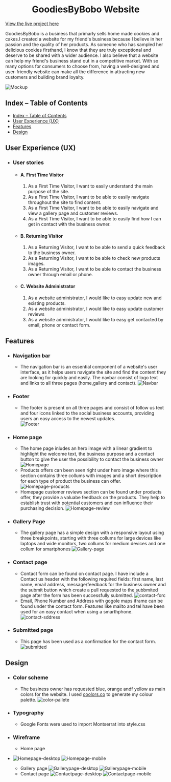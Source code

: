 <h1 align="center">GoodiesByBobo Website</h1>

[View the live project here](https://mariusmilitaru32.github.io/GoodiesByBobo/)

GoodiesByBobo is a business that primarly sells home made cookies and cakes.I created a website for my friend's business because I believe in her passion and the quality of her products. As someone who has sampled her delicious cookies firsthand, I know that they are truly exceptional and deserve to be shared with a wider audience. I also believe that a website can help my friend's business stand out in a competitive market. With so many options for consumers to choose from, having a well-designed and user-friendly website can make all the difference in attracting new customers and building brand loyalty.

![Mockup](documentation/responsive.png)


## Index – Table of Contents
- [Index – Table of Contents](#index--table-of-contents)
- [User Experience (UX)](#user-experience-ux)
- [Features](#features)
- [Design](#design)


## User Experience (UX)

- ### User stories

  -   #### A. First Time Visitor 

        1. As a First Time Visitor, I want to easily understand the main purpose of the site.
        2. As a First Time Visitor, I want to be able to easily navigate throughout the site to find content.
        3. As a First Time Visitor, I want to be able to easily navigate and view a gallery page and customer reviews.
        4. As a First Time Visitor, I want to be able to easily find how I can get in contact with the business owner.

   -   #### B. Returning Visitor 

        1. As a Returning Visitor, I want to be able to send a quick feedback to the business owner.
        2. As a Returning Visitor, I want to be able to check new products images.
        3. As a Returning Visitor, I want to be able to contact the business owner through email or phone.

    -  #### C. Website Administrator
        1. As a website administrator, I would like to easy update new and existing products.
        2. As a website administrator, I would like to easy update customer reviews
        3. As a website administrator, I would like to easy get contacted by email, phone or contact form.
   
## Features

   - ### Navigation bar
     - The navigation bar is an essential component of a website's user interface, as it helps users navigate the site and find the content they are looking for quickly and easily. The navbar consist of logo text and links to all three pages (home,gallery and contact). 
  ![Navbar](documentation/navigation.png)
  -  ### Footer
     - The footer is present on all three pages and consist of follow us text and four icons linked to the social business accounts, providing users an easy access to the newest updates.<br>
    ![Footer](documentation/footer.png)
  - ### Home page
    - The home page inludes an hero image with a linear gradient to highlight the welcome text, the business purpose and a contact button to give the user the possibility to contact the business owner
  ![Homepage](documentation/homepage-hero.png)
    - Products offers can been seen right under hero image where this section contains three collums with images and a short description for each type of product the business can offer.
  ![Homepage-products](documentation/homepage-products.png)
    - Homepage customer reviews section can be found under products offer, they provide a valuabe feedback on the products. They help to establish trust with potential customers and can influence their purchasing decision. 
  ![Homepage-review](documentation/homepage-review.png)
  - ### Gallery Page
    - The gallery page has a simple design with a responsive layout using three breakpoints, starting with three collums for large devices like laptops and wide monitors, two collums for medium devices and one collum for smartphones 
 ![Gallery-page](documentation/gallery-feature.png)
  - ### Contact page
    - Contact form can be found on contact page. I have include a Contact us header with the following required fields: first name, last name, email address, message/feedback for the business owner and the submit button which create a pull requested to the subbmited page after the form has been successfully submitted.
  ![contact-forc](documentation/contact-form.png)
    - Email, Phone Number and Address with gogole maps iframe can be found under the contact form. Features like mailto and tel have been used for an easy contact when using a smarthphone.
  ![contact-sddress](documentation/contact-address.png)
- ### Submitted page
   - This page has been used as a confirmation for the contact form. 
  ![submitted](documentation/submitted.png)

## Design
- ### Color scheme
  - The business owner has requested blue, orange andf yellow as main colors for the website. I used [coolors.co](https://coolors.co/) to generate my colour palette.
  ![color-pallete](documentation/colors.png)

- ### Typography
  - Google Fonts were used to import Montserrat into style.css


- ### Wireframe 
   - Home page
- ![Homepage-desktop](documentation/index-desktop.png)
  ![Homepage-mobile](documentation/index-mobile.png)
   - Gallery page
  ![Gallerypage-desktop](documentation/gallery-desktop.png)
  ![Gallerypage-mobile](documentation/gallery-mobile.png)
   - Contact page
  ![Contactpage-desktop](documentation/contact.desktop.png)
  ![Contactpage-mobile](documentation/contact-mobile.png)